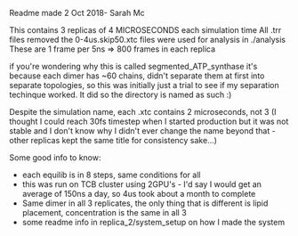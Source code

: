 Readme made 2 Oct 2018- Sarah Mc

This contains 3 replicas of 4 MICROSECONDS each simulation time
All .trr files removed
the 0-4us.skip50.xtc files were used for analysis in ./analysis
	These are 1 frame per 5ns => 800 frames in each replica

if you're wondering why this is called segmented_ATP_synthase it's because each dimer has ~60 chains, didn't separate them at first into separate topologies, so this was initially just a trial to see if my separation techinque worked. It did so the directory is named as such :)

Despite the simulation name, each .xtc contains 2 microseconds, not 3 (I thought I could reach 30fs timestep when I started production but it was not stable and I don't know why I didn't ever change the name beyond that - other replicas kept the same title for consistency sake...)


Some good info to know:
- each equilib is in 8 steps, same conditions for all
- this was run on TCB cluster using 2GPU's - I'd say I would get an average of 150ns a day, so 4us took about a month to complete
- Same dimer in all 3 replicates, the only thing that is different is lipid placement, concentration is the same in all 3 
- some readme info in replica_2/system_setup on how I made the system




